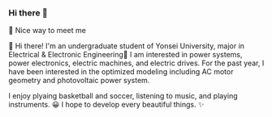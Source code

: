### Hi there 👋

🤞 Nice way to meet me

👋  Hi there! I'm an undergraduate student of Yonsei University, major in Electrical & Electronic Engineering🚀
I am interested in power systems, power electronics, electric machines, and electric drives.
For the past year, I have been interested in the optimized modeling including AC motor geometry and photovoltaic power system.

I enjoy plyaing basketball and soccer, listening to music, and playing instruments. 😀
I hope to develop every beautiful things. ✨

<!--
**philbaek/philbaek** is a ✨ _special_ ✨ repository because its `README.md` (this file) appears on your GitHub profile.

Here are some ideas to get you started:

- 🔭 I’m currently working on ...
- 🌱 I’m currently learning ...
- 👯 I’m looking to collaborate on ...
- 🤔 I’m looking for help with ...
- 💬 Ask me about ...
- 📫 How to reach me: ...
- 😄 Pronouns: ...
- ⚡ Fun fact: ...
-->


   
